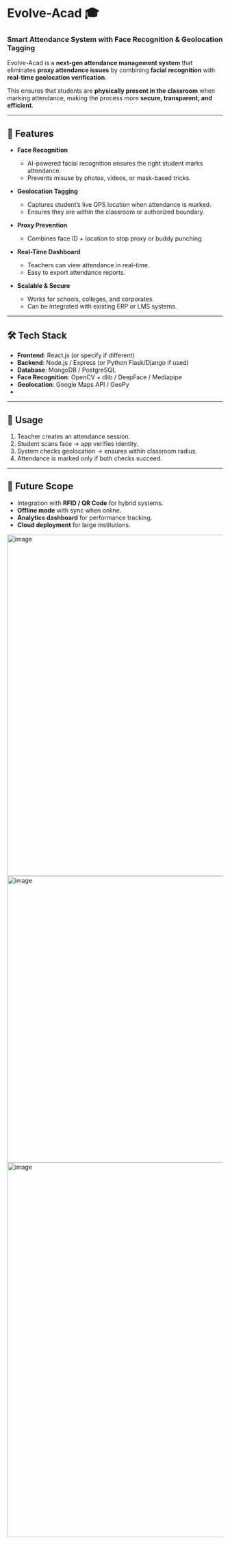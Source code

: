 # Evolve-Acad 🎓

### Smart Attendance System with Face Recognition & Geolocation Tagging

Evolve-Acad is a **next-gen attendance management system** that eliminates **proxy attendance issues** by combining **facial recognition** with **real-time geolocation verification**.

This ensures that students are **physically present in the classroom** when marking attendance, making the process more **secure, transparent, and efficient**.

---

## 🚀 Features

* **Face Recognition**

  * AI-powered facial recognition ensures the right student marks attendance.
  * Prevents misuse by photos, videos, or mask-based tricks.

* **Geolocation Tagging**

  * Captures student’s live GPS location when attendance is marked.
  * Ensures they are within the classroom or authorized boundary.

* **Proxy Prevention**

  * Combines face ID + location to stop proxy or buddy punching.

* **Real-Time Dashboard**

  * Teachers can view attendance in real-time.
  * Easy to export attendance reports.

* **Scalable & Secure**

  * Works for schools, colleges, and corporates.
  * Can be integrated with existing ERP or LMS systems.

---

## 🛠️ Tech Stack

* **Frontend**: React.js (or specify if different)
* **Backend**: Node.js / Express (or Python Flask/Django if used)
* **Database**: MongoDB / PostgreSQL
* **Face Recognition**: OpenCV + dlib / DeepFace / Mediapipe
* **Geolocation**: Google Maps API / GeoPy
* 
---

## 📌 Usage

1. Teacher creates an attendance session.
2. Student scans face → app verifies identity.
3. System checks geolocation → ensures within classroom radius.
4. Attendance is marked only if both checks succeed.

---

## 🎯 Future Scope

* Integration with **RFID / QR Code** for hybrid systems.
* **Offline mode** with sync when online.
* **Analytics dashboard** for performance tracking.
* **Cloud deployment** for large institutions.


<img width="1882" height="795" alt="image" src="https://github.com/user-attachments/assets/209af509-2e4c-4108-8600-30526c156bb4" />

<img width="1698" height="667" alt="image" src="https://github.com/user-attachments/assets/d65e6f35-c57d-4f77-80cc-4a2ad065871b" />

<img width="1834" height="872" alt="image" src="https://github.com/user-attachments/assets/1cb6485f-edfe-4c92-bc1e-7a2d30870cc1" />




